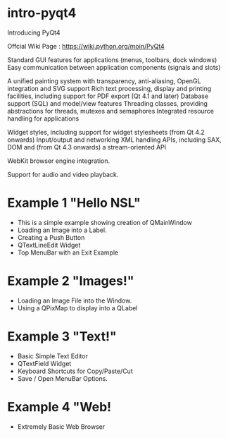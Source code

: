 # intro-pyqt4

Introducing PyQt4

Offcial Wiki Page : https://wiki.python.org/moin/PyQt4

  
Standard GUI features for applications (menus, toolbars, dock windows)
Easy communication between application components (signals and slots)

A unified painting system with transparency, anti-aliasing, OpenGL integration and SVG support
Rich text processing, display and printing facilities, including support for PDF export (Qt 4.1 and later)
Database support (SQL) and model/view features
Threading classes, providing abstractions for threads, mutexes and semaphores
Integrated resource handling for applications

Widget styles, including support for widget stylesheets (from Qt 4.2 onwards)
Input/output and networking
XML handling APIs, including SAX, DOM and (from Qt 4.3 onwards) a stream-oriented API

WebKit browser engine integration.

Support for audio and video playback.

# Example 1 "Hello NSL"
- This is a simple example showing creation of QMainWindow
- Loading an Image into a Label. 
- Creating a Push Button
- QTextLineEdit Widget 
- Top MenuBar with an Exit Example
  
# Example 2 "Images!"

- Loading an Image File into the Window. 
- Using a QPixMap to display into a QLabel

# Example 3 "Text!"

- Basic Simple Text Editor 
- QTextField Widget
- Keyboard Shortcuts for Copy/Paste/Cut
- Save / Open MenuBar Options.

# Example 4 "Web!

- Extremely Basic Web Browser


